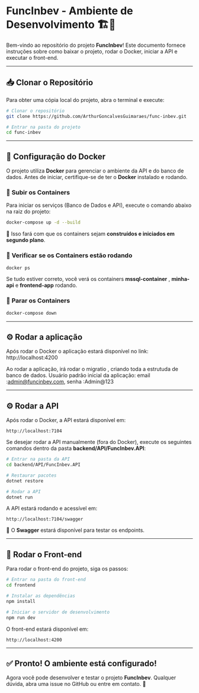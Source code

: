 # FuncInbev - Ambiente de Desenvolvimento 🏗️🚀

Bem-vindo ao repositório do projeto **FuncInbev**! Este documento fornece instruções sobre como baixar o projeto, rodar o Docker, iniciar a API e executar o front-end.

---

## 📥 Clonar o Repositório

Para obter uma cópia local do projeto, abra o terminal e execute:

```bash
# Clonar o repositório
git clone https://github.com/ArthurGoncalvesGuimaraes/func-inbev.git

# Entrar na pasta do projeto
cd func-inbev
```

---

## 🐳 Configuração do Docker

O projeto utiliza **Docker** para gerenciar o ambiente da API e do banco de dados. Antes de iniciar, certifique-se de ter o **Docker** instalado e rodando.

### 🔹 **Subir os Containers**

Para iniciar os serviços (Banco de Dados e API), execute o comando abaixo na raiz do projeto:

```bash
docker-compose up -d --build
```

📌 Isso fará com que os containers sejam **construídos e iniciados em segundo plano**.

### 🔹 **Verificar se os Containers estão rodando**

```bash
docker ps
```

Se tudo estiver correto, você verá os containers **mssql-container** , **minha-api** e **frontend-app** rodando.

### 🔹 **Parar os Containers**

```bash
docker-compose down
```

---
## ⚙️ Rodar a aplicação

Após rodar o Docker o aplicação estará disponível no link: http://localhost:4200

Ao rodar  a aplicação, irá rodar o migratio , criando toda a estrutuda de banco de dados.
Usuário padrão inicial da aplicação:
  email :admin@funcinbev.com,
  senha :Admin@123

---

## ⚙️ Rodar a API

Após rodar o Docker, a API estará disponível em:

```
http://localhost:7104
```

Se desejar rodar a API manualmente (fora do Docker), execute os seguintes comandos dentro da pasta **backend/API/FuncInbev.API**:

```bash
# Entrar na pasta da API
cd backend/API/FuncInbev.API

# Restaurar pacotes
dotnet restore

# Rodar a API
dotnet run
```

A API estará rodando e acessível em:
```
http://localhost:7104/swagger
```
📌 O **Swagger** estará disponível para testar os endpoints.

---

## 🎨 Rodar o Front-end

Para rodar o front-end do projeto, siga os passos:

```bash
# Entrar na pasta do front-end
cd frontend

# Instalar as dependências
npm install

# Iniciar o servidor de desenvolvimento
npm run dev
```

O front-end estará disponível em:
```
http://localhost:4200
```

---

## ✅ Pronto! O ambiente está configurado!
Agora você pode desenvolver e testar o projeto **FuncInbev**. Qualquer dúvida, abra uma issue no GitHub ou entre em contato. 🚀
